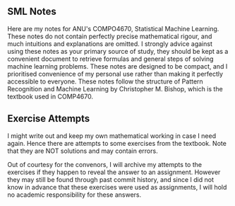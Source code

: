 ## SML Notes

Here are my notes for ANU's COMPO4670, Statistical Machine Learning. These notes do not contain perfectly precise mathematical rigour, and much intuitions and explanations are omitted. I strongly advice against using these notes as your primary source of study, they should be kept as a convenient document to retrieve formulas and general steps of solving machine learning problems. These notes are designed to be compact, and I prioritised convenience of my personal use rather than making it perfectly accessible to everyone. These notes follow the structure of Pattern Recognition and Machine Learning by Christopher M. Bishop, which is the textbook used in COMP4670. 

## Exercise Attempts

I might write out and keep my own mathematical working in case I need again. Hence there are attempts to some exercises from the textbook. Note that they are NOT solutions and may contain errors. 

Out of courtesy for the convenors, I will archive my attempts to the exercises if they happen to reveal the answer to an assignment. However they may still be found through past commit history, and since I did not know in advance that these exercises were used as assignments, I will hold no academic responsibility for these answers. 